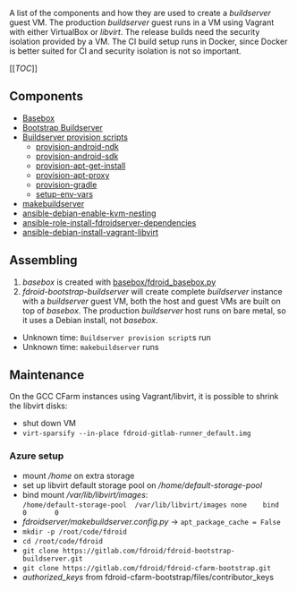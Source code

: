 A list of the components and how they are used to create a _buildserver_ guest VM.  The production _buildserver_ guest runs in a VM using Vagrant with either VirtualBox or _libvirt_.  The release builds need the security isolation provided by a VM. The CI build setup runs in Docker, since Docker is better suited for CI and security isolation is not so important.

[[_TOC_]]

## Components

- [Basebox](https://gitlab.com/fdroid/basebox)
- [Bootstrap Buildserver](https://gitlab.com/fdroid/fdroid-bootstrap-buildserver)
- [Buildserver provision scripts](https://gitlab.com/fdroid/fdroidserver/-/tree/master/buildserver)
  - [provision-android-ndk](https://gitlab.com/fdroid/fdroidserver/-/blob/master/buildserver/provision-android-ndk)
  - [provision-android-sdk](https://gitlab.com/fdroid/fdroidserver/-/blob/master/buildserver/provision-android-sdk)
  - [provision-apt-get-install](https://gitlab.com/fdroid/fdroidserver/-/blob/master/buildserver/provision-apt-get-install)
  - [provision-apt-proxy](https://gitlab.com/fdroid/fdroidserver/-/blob/master/buildserver/provision-apt-proxy)
  - [provision-gradle](https://gitlab.com/fdroid/fdroidserver/-/blob/master/buildserver/provision-gradle)
  - [setup-env-vars](https://gitlab.com/fdroid/fdroidserver/-/blob/master/buildserver/setup-env-vars)
- [makebuildserver](https://gitlab.com/fdroid/fdroidserver/-/blob/master/makebuildserver)
- [ansible-debian-enable-kvm-nesting](https://gitlab.com/fdroid/ansible-debian-enable-kvm-nesting)
- [ansible-role-install-fdroidserver-dependencies](https://gitlab.com/fdroid/ansible-role-install-fdroidserver-dependencies)
- [ansible-debian-install-vagrant-libvirt](https://gitlab.com/fdroid/ansible-debian-install-vagrant-libvirt)

## Assembling

1. _basebox_ is created with [basebox/fdroid_basebox.py](https://gitlab.com/fdroid/basebox/-/blob/master/fdroid_basebox.py)
1. _fdroid-bootstrap-buildserver_ will create complete _buildserver_ instance with a _buildserver_ guest VM, both the host and guest VMs are built on top of _basebox_.  The production _buildserver_ host runs on bare metal, so it uses a Debian install, not _basebox_.

- Unknown time: `Buildserver provision script`s run
- Unknown time: `makebuildserver` runs


## Maintenance

On the GCC CFarm instances using Vagrant/libvirt, it is possible to shrink the libvirt disks:

* shut down VM
* `virt-sparsify --in-place fdroid-gitlab-runner_default.img`

### Azure setup

* mount _/home_ on extra storage
* set up libvirt default storage pool on _/home/default-storage-pool_
* bind mount _/var/lib/libvirt/images_:<br/>
  `/home/default-storage-pool  /var/lib/libvirt/images none    bind    0       0`
* _fdroidserver/makebuildserver.config.py_ -> `apt_package_cache = False`
* `mkdir -p /root/code/fdroid`
* `cd /root/code/fdroid`
* `git clone https://gitlab.com/fdroid/fdroid-bootstrap-buildserver.git`
* `git clone https://gitlab.com/fdroid/fdroid-cfarm-bootstrap.git`
* _authorized_keys_ from fdroid-cfarm-bootstrap/files/contributor_keys
